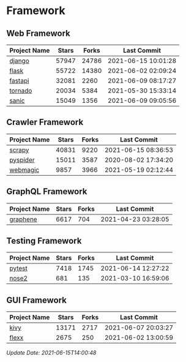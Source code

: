 # Framework

## Web Framework
| Project Name | Stars | Forks | Last Commit |
| ------------ | ----- | ----- | ----------- |
| [django](https://github.com/django/django) | 57947 | 24786 | 2021-06-15 10:01:28 |
| [flask](https://github.com/pallets/flask) | 55722 | 14380 | 2021-06-02 02:09:24 |
| [fastapi](https://github.com/tiangolo/fastapi) | 32081 | 2260 | 2021-06-09 08:17:27 |
| [tornado](https://github.com/tornadoweb/tornado) | 20034 | 5384 | 2021-05-30 15:33:14 |
| [sanic](https://github.com/sanic-org/sanic) | 15049 | 1356 | 2021-06-09 09:05:56 |

## Crawler Framework
| Project Name | Stars | Forks | Last Commit |
| ------------ | ----- | ----- | ----------- |
| [scrapy](https://github.com/scrapy/scrapy) | 40831 | 9220 | 2021-06-15 08:36:53 |
| [pyspider](https://github.com/binux/pyspider) | 15011 | 3587 | 2020-08-02 17:34:20 |
| [webmagic](https://github.com/code4craft/webmagic) | 9857 | 3966 | 2021-05-19 02:12:44 |

## GraphQL Framework
| Project Name | Stars | Forks | Last Commit |
| ------------ | ----- | ----- | ----------- |
| [graphene](https://github.com/graphql-python/graphene) | 6617 | 704 | 2021-04-23 03:28:05 |

## Testing Framework
| Project Name | Stars | Forks | Last Commit |
| ------------ | ----- | ----- | ----------- |
| [pytest](https://github.com/pytest-dev/pytest) | 7418 | 1745 | 2021-06-14 12:27:22 |
| [nose2](https://github.com/nose-devs/nose2) | 681 | 135 | 2021-03-10 16:59:06 |

## GUI Framework
| Project Name | Stars | Forks | Last Commit |
| ------------ | ----- | ----- | ----------- |
| [kivy](https://github.com/kivy/kivy) | 13171 | 2717 | 2021-06-07 20:03:27 |
| [flexx](https://github.com/flexxui/flexx) | 2675 | 250 | 2021-06-02 13:00:59 |

*Update Date: 2021-06-15T14:00:48*